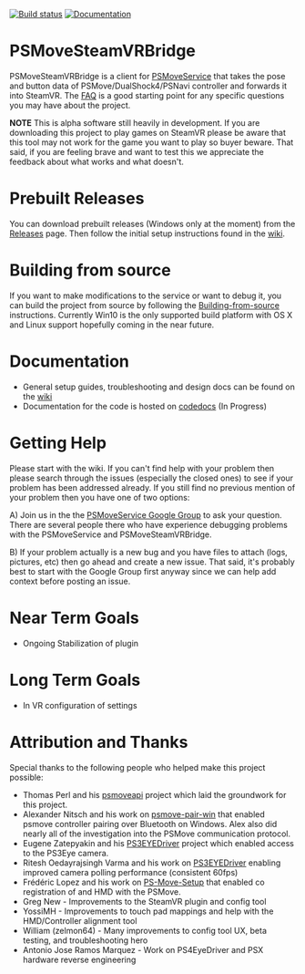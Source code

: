 [![Build status](https://ci.appveyor.com/api/projects/status/k3w5se9j6p5phxeg?svg=true)](https://ci.appveyor.com/project/SuperEvenSteven/psmovesteamvrbridge)  [![Documentation](https://codedocs.xyz/HipsterSloth/PSMoveSteamVRBridge.svg)](https://codedocs.xyz/HipsterSloth/PSMoveSteamVRBridge/)

# PSMoveSteamVRBridge
PSMoveSteamVRBridge is a client for [PSMoveService](https://github.com/cboulay/PSMoveService) that takes the pose and button data of PSMove/DualShock4/PSNavi controller and forwards it into SteamVR. The [FAQ](https://github.com/HipsterSloth/PSMoveSteamVRBridge/wiki/Frequently-Asked-Questions) is a good starting point for any specific questions you may have about the project. 

**NOTE** This is alpha software still heavily in development. If you are downloading this project to play games on SteamVR please be aware that this tool may not work for the game you want to play so buyer beware. That said, if you are feeling brave and want to test this we appreciate the feedback about what works and what doesn't.

# Prebuilt Releases
You can download prebuilt releases (Windows only at the moment) from the [Releases](https://github.com/HipsterSloth/PSMoveSteamVRBridge/releases) page. Then follow the initial setup instructions found in the [wiki](https://github.com/HipsterSloth/PSMoveSteamVRBridge/wiki#initial-setup-video). 

# Building from source
If you want to make modifications to the service or want to debug it, you can build the project from source by following the  [Building-from-source](https://github.com/HipsterSloth/PSMoveSteamVRBridge/wiki/Building-from-source) instructions. Currently Win10 is the only supported build platform with OS X and Linux support hopefully coming in the near future.

# Documentation
* General setup guides, troubleshooting and design docs can be found on the [wiki](https://github.com/HipsterSloth/PSMoveSteamVRBridge/wiki)
* Documentation for the code is hosted on [codedocs](https://codedocs.xyz/HipsterSloth/PSMoveSteamVRBridge/) (In Progress)

# Getting Help
Please start with the wiki. If you can't find help with your problem then please search through the issues (especially the closed ones) to see if your problem has been addressed already. If you still find no previous mention of your problem then you have one of two options:

A) Join us in the the [PSMoveService Google Group](https://groups.google.com/forum/#!forum/psmoveservice) to ask your question. There are several people there who have experience debugging problems with the PSMoveService and PSMoveSteamVRBridge.

B) If your problem actually is a new bug and you have files to attach (logs, pictures, etc) then go ahead and create a new issue. That said, it's probably best to start with the Google Group first anyway since we can help add context before posting an issue.

# Near Term Goals
 * Ongoing Stabilization of plugin
 
# Long Term Goals
 * In VR configuration of settings

# Attribution and Thanks
Special thanks to the following people who helped make this project possible:
* Thomas Perl and his [psmoveapi](https://github.com/thp/psmoveapi) project which laid the groundwork for this project.
* Alexander Nitsch and his work on [psmove-pair-win](https://github.com/nitsch/psmove-pair-win) that enabled psmove controller pairing over Bluetooth on Windows. Alex also did nearly all of the investigation into the PSMove communication protocol.
* Eugene Zatepyakin and his [PS3EYEDriver](https://github.com/inspirit/PS3EYEDriver) project which enabled access to the PS3Eye camera.
* Ritesh Oedayrajsingh Varma and his work on [PS3EYEDriver](https://github.com/rovarma/PS3EYEDriver) enabling improved camera polling performance (consistent 60fps)
* Frédéric Lopez and his work on [PS-Move-Setup](https://github.com/Fredz66/PS-Move-Setup) that enabled co registration of  and HMD with the PSMove.
* Greg New - Improvements to the SteamVR plugin and config tool
* YossiMH - Improvements to touch pad mappings and help with the HMD/Controller alignment tool
* William (zelmon64) - Many improvements to config tool UX, beta testing, and troubleshooting hero
* Antonio Jose Ramos Marquez - Work on PS4EyeDriver and PSX hardware reverse engineering
